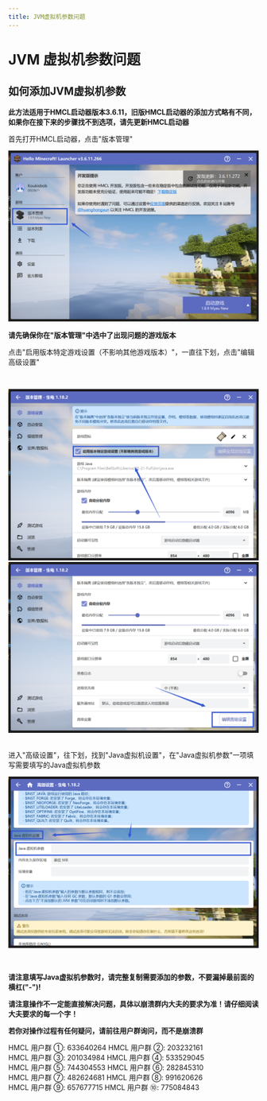 ```yaml
---
title: JVM虚拟机参数问题
---
```


# JVM 虚拟机参数问题

## 如何添加JVM虚拟机参数

**此方法适用于HMCL启动器版本3.6.11，旧版HMCL启动器的添加方式略有不同，如果你在接下来的步骤找不到选项，请先更新HMCL启动器**

首先打开HMCL启动器，点击"版本管理"
<br>

![示例](config/1.png)
<br>

**请先确保你在"版本管理"中选中了出现问题的游戏版本**

点击"启用版本特定游戏设置（不影响其他游戏版本）"，一直往下划，点击"编辑高级设置"

<br>

![示例](jvm/1.png)
![示例](jvm/2.png)

<br>
进入"高级设置"，往下划，找到"Java虚拟机设置"，在"Java虚拟机参数"一项填写需要填写的Java虚拟机参数

<br>

![示例](jvm/3.png)

<br>

**请注意填写Java虚拟机参数时，请完整复制需要添加的参数，不要漏掉最前面的横杠("-")!**

**请注意操作不一定能直接解决问题，具体以崩溃群内大夫的要求为准！请仔细阅读大夫要求的每一个字！**

**若你对操作过程有任何疑问，请前往用户群询问，而不是崩溃群**

HMCL 用户群 ①: 633640264    HMCL 用户群 ②: 203232161<br>
HMCL 用户群 ③: 201034984    HMCL 用户群 ④: 533529045<br>
HMCL 用户群 ⑤: 744304553    HMCL 用户群 ⑥: 282845310<br>
HMCL 用户群 ⑦: 482624681    HMCL 用户群 ⑧: 991620626<br>
HMCL 用户群 ⑨: 657677715    HMCL 用户群 ⑩: 775084843<br>
